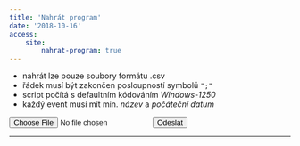 ```yaml
---
title: 'Nahrát program'
date: '2018-10-16'
access:
    site:
        nahrat-program: true
---
```


<ul>
    <li>nahrát lze pouze soubory formátu .csv</li>
    <li>řádek musí být zakončen posloupností symbolů <code>";"</code></li>
    <li>script počítá s defaultním kódováním <em>Windows-1250</em></li>
    <li>každý event musí mít min. <em>název</em> a <em>počáteční datum</em></li>
</ul>
<form id="uploadProgramForm" method="post" action="/php/uploadprogram" enctype="multipart/form-data">
    <input id="csv" name="file" type="file" accept=".csv,text/csv">
    <button id="uploadScvFile" type="submit">Odeslat</button>
</form>
<hr>
<div id="response"></div>

<script>

$("#uploadProgramForm").on('submit',(function(e) {
    e.preventDefault();
    var formResponse = document.getElementById("response");
        formResponse.innerHTML = '<i class="fa fa-spinner fa-pulse" aria-hidden="true"></i> probíhá vytváření souborů';
        formResponse.style.color = "black";

    $.ajax({
        url:  "/php/uploadprogram",
        type: "POST",
        data:  new FormData(this),
        contentType: false,
        cache: false,
        processData: false,
        success: function (data){   
            formResponse.innerHTML = "<br>Úspěšně uloženo";
            formResponse.style.color = "green";
            setTimeout(function(){ 
                formResponse.innerHTML = ""; 
            }, 3000);
        },
        error: function (xhr, desc, err){
            if(err == "Unsupported Media Type"){
                formResponse.innerHTML = "<br>CHYBA!!<br>Lze nahrát pouze soubory CSV.";
                formResponse.style.color = "red";
            }
            else{
            formResponse.innerHTML = "<br>Chyba, zkontrolujte console log";
            formResponse.style.color = "red";
            }
            console.log(err);
            console.log(desc);
            console.log(xhr.response);
        }
    });          
}));

</script>